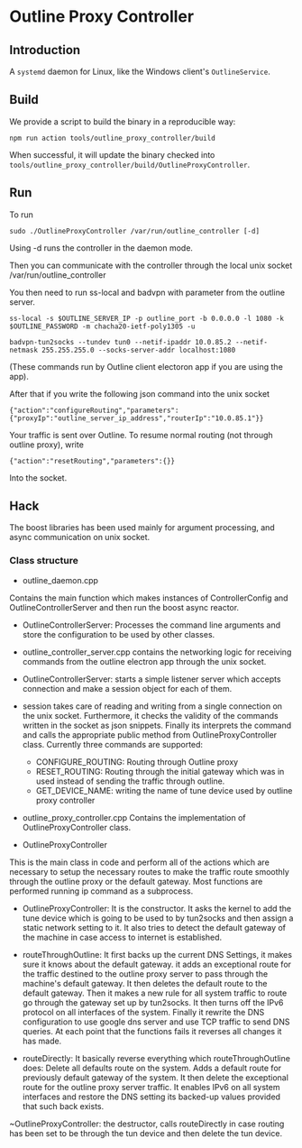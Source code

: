 # Outline Proxy Controller

## Introduction

A `systemd` daemon for Linux, like the Windows client's `OutlineService`.

## Build

We provide a script to build the binary in a reproducible way:

    npm run action tools/outline_proxy_controller/build

When successful, it will update the binary checked into `tools/outline_proxy_controller/build/OutlineProxyController`.

## Run

To run 

    sudo ./OutlineProxyController /var/run/outline_controller [-d]
        
Using -d runs the controller in the daemon mode.

Then you can communicate with the controller through the local unix socket /var/run/outline_controller

You then need to run ss-local and badvpn with parameter from the outline server.
    
    ss-local -s $OUTLINE_SERVER_IP -p outline_port -b 0.0.0.0 -l 1080 -k $OUTLINE_PASSWORD -m chacha20-ietf-poly1305 -u

    badvpn-tun2socks --tundev tun0 --netif-ipaddr 10.0.85.2 --netif-netmask 255.255.255.0 --socks-server-addr localhost:1080
    
(These commands run by Outline client electoron app if you are using the app).

After that if you write the following json command into the unix socket
    
    {"action":"configureRouting","parameters":{"proxyIp":"outline_server_ip_address","routerIp":"10.0.85.1"}}
    
Your traffic is sent over Outline. To resume normal routing (not through outline proxy), write 

    {"action":"resetRouting","parameters":{}}
    
Into the socket.

## Hack

The boost libraries has been used mainly for argument processing, and async communication on unix socket.

### Class structure

* outline_daemon.cpp

Contains the main function which makes instances of ControllerConfig and OutlineControllerServer and then run the boost async reactor.

  * OutlineControllerServer: Processes the command line arguments and store the configuration to be used by other classes.

* outline_controller_server.cpp
  contains the networking logic for receiving commands from the outline electron app through the unix socket.

 * OutlineControllerServer:
  starts a simple listener server which accepts connection and make a session object for each of them.
   
 * session
  takes care of reading and writing from a single connection on the unix socket. Furthermore, it checks the validity of the commands written in the socket as json snippets. Finally its interprets the command and calls the appropriate public method from OutlineProxyController class. Currently three commands are supported:
    - CONFIGURE_ROUTING: Routing through Outline proxy
    - RESET_ROUTING: Routing through the initial gateway which was in used instead of sending the traffic through outline.
    - GET_DEVICE_NAME: writing the name of tune device used by outline proxy controller
 
* outline_proxy_controller.cpp
  Contains the implementation of OutlineProxyController class.
  
 * OutlineProxyController
  
  This is the main class in code and perform all of the actions which are necessary to setup the necessary routes to make the traffic
  route smoothly through the outline proxy or the default gateway. Most functions are performed running ip command as a subprocess.
  
  - OutlineProxyController: It is the constructor. It asks the kernel to add the tune device which is going to be used to by tun2socks and then assign a static network setting to it. It also tries to detect the default gateway of the machine in case access to internet is established.
  
  - routeThroughOutline: It first backs up the current DNS Settings, it makes sure it knows about the default gateway. it adds an exceptional route for the traffic destined to the outline proxy server to pass through the machine's default gateway. It then deletes the default route to the default gateway. Then it makes a new rule for all system traffic to route go through the gateway set up by tun2socks. It then turns off the IPv6 protocol on all interfaces of the system. Finally it rewrite the DNS configuration to use google dns server and use TCP traffic to send DNS queries. At each point that the functions fails it reverses all changes it has made.

  - routeDirectly: It basically reverse everything which routeThroughOutline does: Delete all defaults route on the system. Adds a default route for previously default gateway of the system. It then delete the exceptional route for the outline proxy server traffic. It enables IPv6 on all system interfaces and restore the DNS setting its backed-up values provided that such back exists.
  
  ~OutlineProxyController: the destructor, calls routeDirectly in case routing has been set to be through the tun device and then delete the tun device.
